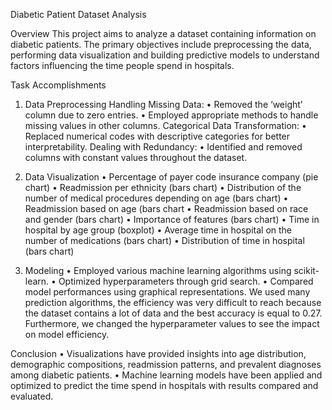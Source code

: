 Diabetic Patient Dataset Analysis

Overview 
This project aims to analyze a dataset containing information on diabetic patients. The primary objectives include preprocessing the data, performing data visualization and building predictive models to understand factors influencing the time people spend in hospitals.

 Task Accomplishments
1.	Data Preprocessing
Handling Missing Data:
•	Removed the ‘weight’ column due to zero entries.
•	Employed appropriate methods to handle missing values in other columns.
Categorical Data Transformation:
•	Replaced numerical codes with descriptive categories for better interpretability.
Dealing with Redundancy:
•	Identified and removed columns with constant values throughout the dataset.

2.	Data Visualization
•	Percentage of payer code insurance company (pie chart)
•	Readmission per ethnicity (bars chart)
•	Distribution of the number of medical procedures depending on age (bars chart)
•	Readmission based on age (bars chart
•	Readmission based on race and gender (bars chart)
•	Importance of features (bars chart)
•	Time in hospital by age group (boxplot)
•	Average time in hospital on the number of medications (bars chart)
•	Distribution of time in hospital (bars chart)





3.	Modeling 
•	Employed various machine learning algorithms using scikit-learn.
•	Optimized hyperparameters through grid search.
•	Compared model performances using graphical representations.
We used many prediction algorithms, the efficiency was very difficult to reach because the dataset contains a lot of data and the best accuracy is equal to 0.27.
Furthermore, we changed the hyperparameter values to see the impact on model efficiency.

Conclusion
•	Visualizations have provided insights into age distribution, demographic compositions, readmission patterns, and prevalent diagnoses among diabetic patients.
•	Machine learning models have been applied and optimized to predict the time spend in hospitals with results compared and evaluated.






